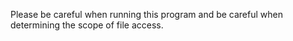 Please be careful when running this program and be careful when determining the scope of file access.
